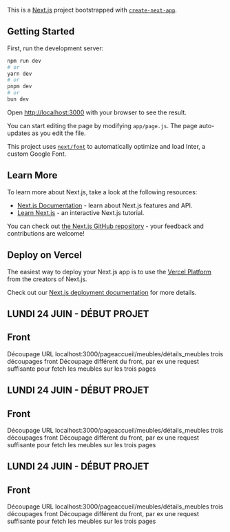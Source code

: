 This is a [Next.js](https://nextjs.org/) project bootstrapped with [`create-next-app`](https://github.com/vercel/next.js/tree/canary/packages/create-next-app).

## Getting Started

First, run the development server:

```bash
npm run dev
# or
yarn dev
# or
pnpm dev
# or
bun dev
```

Open [http://localhost:3000](http://localhost:3000) with your browser to see the result.

You can start editing the page by modifying `app/page.js`. The page auto-updates as you edit the file.

This project uses [`next/font`](https://nextjs.org/docs/basic-features/font-optimization) to automatically optimize and load Inter, a custom Google Font.

## Learn More

To learn more about Next.js, take a look at the following resources:

- [Next.js Documentation](https://nextjs.org/docs) - learn about Next.js features and API.
- [Learn Next.js](https://nextjs.org/learn) - an interactive Next.js tutorial.

You can check out [the Next.js GitHub repository](https://github.com/vercel/next.js/) - your feedback and contributions are welcome!

## Deploy on Vercel

The easiest way to deploy your Next.js app is to use the [Vercel Platform](https://vercel.com/new?utm_medium=default-template&filter=next.js&utm_source=create-next-app&utm_campaign=create-next-app-readme) from the creators of Next.js.

Check out our [Next.js deployment documentation](https://nextjs.org/docs/deployment) for more details.

## LUNDI 24 JUIN - DÉBUT PROJET ##

## Front 
Découpage URL localhost:3000/pageaccueil/meubles/détails_meubles
trois découpages front
Découpage différent du front, par ex une request suffisante pour fetch les meubles sur les trois pages


## LUNDI 24 JUIN - DÉBUT PROJET ##

## Front 
Découpage URL localhost:3000/pageaccueil/meubles/détails_meubles
trois découpages front
Découpage différent du front, par ex une request suffisante pour fetch les meubles sur les trois pages


## LUNDI 24 JUIN - DÉBUT PROJET ##

## Front 
Découpage URL localhost:3000/pageaccueil/meubles/détails_meubles
trois découpages front
Découpage différent du front, par ex une request suffisante pour fetch les meubles sur les trois pages